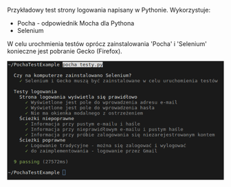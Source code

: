 Przykładowy test strony logowania napisany w Pythonie.
Wykorzystuje:
* Pocha - odpowiednik Mocha dla Pythona
* Selenium

W celu urochmienia testów oprócz zainstalowania 'Pocha' i 'Selenium' konieczne jest pobranie Gecko (Firefox).

![Uruchomione testy Pocha](uruchomione.png)
